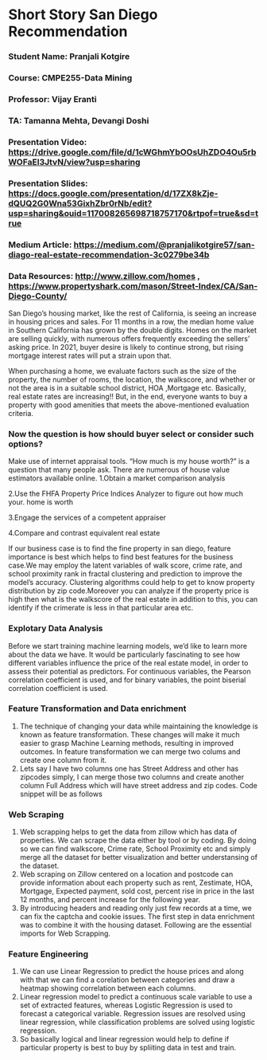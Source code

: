 # Short Story San Diego Recommendation
### Student Name: Pranjali Kotgire
### Course: CMPE255-Data Mining
### Professor: Vijay Eranti
### TA: Tamanna Mehta, Devangi Doshi
### Presentation Video: https://drive.google.com/file/d/1cWGhmYbOOsUhZDO4Ou5rbWOFaEl3JtvN/view?usp=sharing

### Presentation Slides: https://docs.google.com/presentation/d/17ZX8kZje-dQUQ2G0Wna53GixhZbr0rNb/edit?usp=sharing&ouid=117008265698718757170&rtpof=true&sd=true

### Medium Article: https://medium.com/@pranjalikotgire57/san-diago-real-estate-recommendation-3c0279be34b

### Data Resources: http://www.zillow.com/homes , https://www.propertyshark.com/mason/Street-Index/CA/San-Diego-County/


San Diego’s housing market, like the rest of California, is seeing an increase in housing prices and sales. For 11 months in a row, the median home value in Southern California has grown by the double digits. Homes on the market are selling quickly, with numerous offers frequently exceeding the sellers’ asking price. In 2021, buyer desire is likely to continue strong, but rising mortgage interest rates will put a strain upon that.

When purchasing a home, we evaluate factors such as the size of the property, the number of rooms, the location, the walkscore, and whether or not the area is in a suitable school district, HOA ,Mortgage etc. Basically, real estate rates are increasing!! But, in the end, everyone wants to buy a property with good amenities that meets the above-mentioned evaluation criteria.

### Now the question is how should buyer select or consider such options?

Make use of internet appraisal tools. “How much is my house worth?” is a question that many people ask. There are numerous of house value estimators available online.
1.Obtain a market comparison analysis

2.Use the FHFA Property Price Indices Analyzer to figure out how much your. home is worth

3.Engage the services of a competent appraiser

4.Compare and contrast equivalent real estate

If our business case is to find the fine property in san diego, feature importance is best which helps to find best features for the business case.We may employ the latent variables of walk score, crime rate, and school proximity rank in fractal clustering and prediction to improve the model’s accuracy. Clustering algorithms could help to get to know property distribution by zip code.Moreover you can analyze if the property price is high then what is the walkscore of the real estate in addition to this, you can identify if the crimerate is less in that particular area etc.

### Explotary Data Analysis

Before we start training machine learning models, we’d like to learn more about the data we have. It would be particularly fascinating to see how different variables influence the price of the real estate model, in order to assess their potential as predictors. For continuous variables, the Pearson correlation coefficient is used, and for binary variables, the point biserial correlation coefficient is used.

### Feature Transformation and Data enrichment

1. The technique of changing your data while maintaining the knowledge is known as feature transformation. These changes will make it much easier to grasp Machine Learning methods, resulting in improved outcomes. In feature transformation we can merge two colums and create one column from it. 
2. Lets say I have two columns one has Street Address and other has zipcodes simply, I can merge those two columns and create another column Full Address which will have street address and zip codes. Code snippet will be as follows

### Web Scraping

1. Web scrapping helps to get the data from zillow which has data of properties. We can scrape the data either by tool or by coding. By doing so we can find walkscore, Crime rate, School Proximity etc and simply merge all the dataset for better visualization and better understansing of the dataset.
2. Web scraping on Zillow centered on a location and postcode can provide information about each property such as rent, Zestimate, HOA, Mortgage, Expected payment, sold cost, percent rise in price in the last 12 months, and percent increase for the following year. 
3. By introducing headers and reading only just few records at a time, we can fix the captcha and cookie issues. The first step in data enrichment was to combine it with the housing dataset. Following are the essential imports for Web Scrapping.

### Feature Engineering

1. We can use Linear Regression to predict the house prices and along with that we can find a corelation between categories and draw a heatmap showing correlation between each columns.
2. Linear regression model to predict a continuous scale variable to use a set of extracted features, whereas Logistic Regression is used to forecast a categorical variable. Regression issues are resolved using linear regression, while classification problems are solved using logistic regression.
3. So basically logical and linear regression would help to define if particular property is best to buy by spliiting data in test and train.


